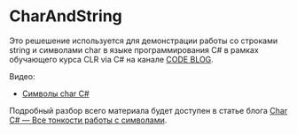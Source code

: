# CharAndString

Это решешение используется для демонстрации работы со строками string и символами char в языке программирования C# в рамках обучающего курса CLR via C# на канале [CODE BLOG](https://youtube.com/codeblog). 

Видео: 
 - [Символы char C#](https://youtu.be/poF8C7JVYQM)

Подробный разбор всего материала будет доступен в статье блога [Char C# — Все тонкости работы с символами](https://shwanoff.ru/char-c-sharp/). 

